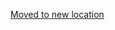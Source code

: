 [Moved to new location](https://github.com/DataTalksClub/machine-learning-zoomcamp/blob/master/08-deep-learning/02-tensorflow-keras.md)